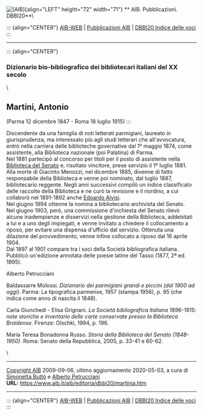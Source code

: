 ![\[AIB\]](/aib/wi/aibv72.gif){align="LEFT" height="72" width="71"}
** AIB. Pubblicazioni. DBBI20**\

::: {align="CENTER"}
[AIB-WEB](/) \| [Pubblicazioni AIB](/pubblicazioni/) \| [DBBI20 Indice
delle voci](dbbi20.htm)
:::

------------------------------------------------------------------------

::: {align="CENTER"}
### Dizionario bio-bibliografico dei bibliotecari italiani del XX secolo

\

## Martini, Antonio

(Parma 12 dicembre 1847 - Roma 18 luglio 1915)
:::

Discendente da una famiglia di noti letterati parmigiani, laureato in
giurisprudenza, ma interessato più agli studi letterari che
all\'avvocatura, entrò nella carriera delle biblioteche governative dal
1º maggio 1874, come assistente, alla Biblioteca nazionale (poi
Palatina) di Parma.\
Nel 1881 partecipò al concorso per titoli per il posto di assistente
nella [Biblioteca del Senato](/aib/stor/teche/rm-sen.htm) e, risultato
vincitore, prese servizio il 1º luglio 1881.\
Alla morte di Giacinto Menozzi, nel dicembre 1885, divenne di fatto
responsabile della Biblioteca e venne poi nominato, dal luglio 1887,
bibliotecario reggente. Negli anni successivi compilò un indice
classificato delle raccolte della Biblioteca e ne curò la revisione e il
riordino, a cui collaborò nel 1891-1892 anche [Edoardo
Alvisi](alvisi.htm).\
Nel giugno 1894 ottenne la nomina a bibliotecario archivista del
Senato.\
Nel giugno 1903, però, una commissione d\'inchiesta del Senato rilevò
alcune inadempienze e disservizi nella gestione della Biblioteca,
addebitati a lui e a uno degli impiegati, e venne invitato a chiedere il
collocamento a riposo, per evitare una dispensa d\'ufficio dal servizio.
Ottenuta una dilazione del provvedimento, venne infine collocato a
riposo dal 16 aprile 1904.\
Dal 1897 al 1901 compare tra i soci della Società bibliografica
italiana.\
Pubblicò un\'edizione annotata delle poesie latine del Tasso (1877, 2ª
ed. 1895).

Alberto Petrucciani

Baldassarre Molossi. *Dizionario dei parmigiani grandi e piccini (dal
1900 ad oggi)*. Parma: La tipografica parmense, 1957 (stampa 1956), p.
95 (che indica come anno di nascita il 1848).

Carla Giunchedi - Elisa Grignani. *La Società bibliografica italiana
1896-1915: note storiche e inventario delle carte conservate presso la
Biblioteca Braidense*. Firenze: Olschki, 1994, p. 196.

Maria Teresa Bonadonna Russo. *Storia della Biblioteca del Senato
(1848-1950)*. Roma: Senato della Repubblica, 2005, p. 33-41 e 60-62.

\

------------------------------------------------------------------------

[Copyright AIB](/su-questo-sito/dichiarazione-di-copyright-aib-web/)
2009-09-06, ultimo aggiornamento 2020-05-03, a cura di [Simonetta
Buttò](/aib/redazione3.htm) e [Alberto
Petrucciani](/su-questo-sito/redazione-aib-web/)\
**URL:** https://www.aib.it/aib/editoria/dbbi20/martinia.htm

------------------------------------------------------------------------

::: {align="CENTER"}
[AIB-WEB](/) \| [Pubblicazioni AIB](/pubblicazioni/) \| [DBBI20 Indice
delle voci](dbbi20.htm)
:::
